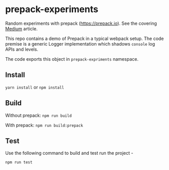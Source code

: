 # prepack-experiments
Random experiments with prepack (https://prepack.io). See the covering [Medium](https://medium.com/@sukantgujar/unpacking-prepack-8c6150e9e6e3) article.

This repo contains a demo of Prepack in a typical webpack setup. 
The code premise is a generic Logger implementation which shadows `console` log APIs and levels.

The code exports this object in `prepack-expriments` namespace.

## Install

`yarn install` or `npm install`

## Build

Without prepack: `npm run build`

With prepack: `npm run build:prepack`

## Test

Use the following command to build and test run the project -

`npm run test`
